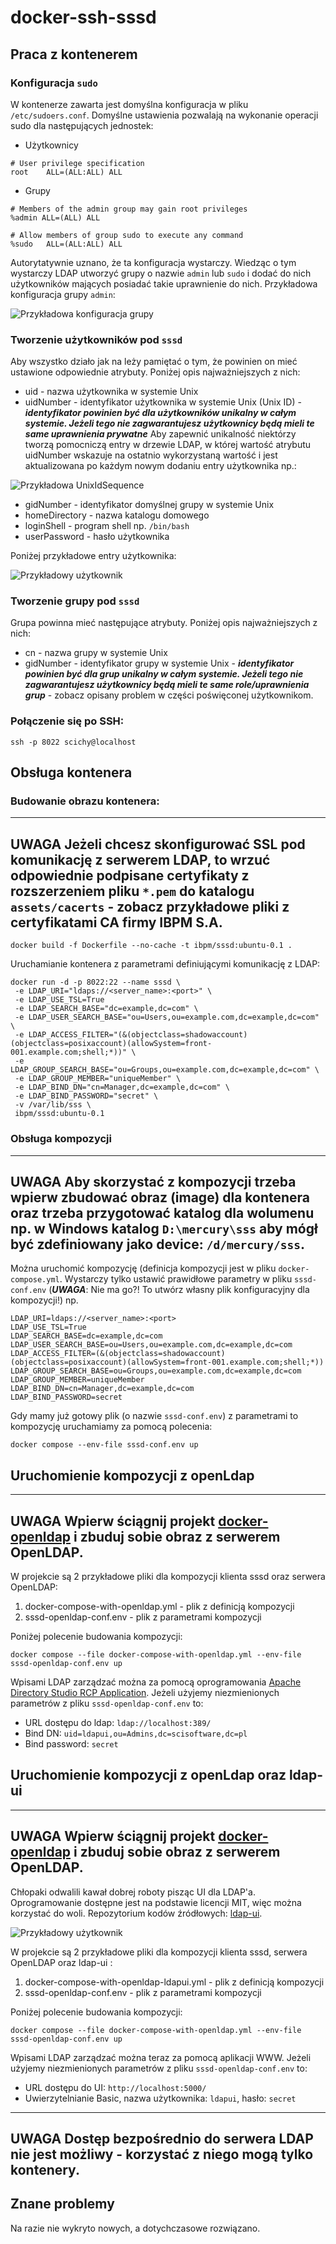 # docker-ssh-sssd

## Praca z kontenerem

### Konfiguracja `sudo`

W kontenerze zawarta jest domyślna konfiguracja w pliku `/etc/sudoers.conf`.
Domyślne ustawienia pozwalają na wykonanie operacji sudo dla następujących jednostek:
 - Użytkownicy
 
 ```text
# User privilege specification
root    ALL=(ALL:ALL) ALL
 ```

 - Grupy

 ```text
# Members of the admin group may gain root privileges
%admin ALL=(ALL) ALL

# Allow members of group sudo to execute any command
%sudo   ALL=(ALL:ALL) ALL
 ```

Autorytatywnie uznano, że ta konfiguracja wystarczy. Wiedząc o tym wystarczy LDAP utworzyć grupy o nazwie `admin` lub `sudo` i dodać do nich użytkowników mających posiadać takie uprawnienie do nich. Przykładowa konfiguracja grupy `admin`:

![Przykładowa konfiguracja grupy](https://raw.githubusercontent.com/slawascichy/docker-ssh-sssd/refs/heads/main/doc/sample_group_admin.png)


### Tworzenie użytkowników pod `sssd`

Aby wszystko działo jak na leży pamiętać o tym, że powinien on mieć ustawione odpowiednie atrybuty. Poniżej opis najważniejszych z nich:
 - uid - nazwa użytkownika w systemie Unix
 - uidNumber - identyfikator użytkownika w systemie Unix (Unix ID) - ***identyfikator powinien być dla użytkowników unikalny w całym systemie. Jeżeli tego nie zagwarantujesz użytkownicy będą mieli te same uprawnienia prywatne*** Aby zapewnić unikalność niektórzy tworzą pomocniczą entry w drzewie LDAP, w której wartość atrybutu uidNumber wskazuje na ostatnio wykorzystaną wartość i jest aktualizowana po każdym nowym dodaniu entry użytkownika np.:

![Przykładowa UnixIdSequence](https://raw.githubusercontent.com/slawascichy/docker-ssh-sssd/refs/heads/main/doc/sample_entry_UnixIdSequence.png) 

 - gidNumber - identyfikator domyślnej grupy w systemie Unix
 - homeDirectory - nazwa katalogu domowego
 - loginShell - program shell np. `/bin/bash`
 - userPassword - hasło użytkownika
 
Poniżej przykładowe entry użytkownika:

![Przykładowy użytkownik](https://raw.githubusercontent.com/slawascichy/docker-ssh-sssd/refs/heads/main/doc/sample_user.png) 

### Tworzenie grupy pod `sssd`

Grupa powinna mieć następujące atrybuty. Poniżej opis najważniejszych z nich:
 - cn - nazwa grupy w systemie Unix
 - gidNumber - identyfikator grupy w systemie Unix - ***identyfikator powinien być dla grup unikalny w całym systemie. Jeżeli tego nie zagwarantujesz użytkownicy będą mieli te same role/uprawnienia grup*** - zobacz opisany problem w części poświęconej użytkownikom.

### Połączenie się po SSH:

```shell
ssh -p 8022 scichy@localhost
```


## Obsługa kontenera
 
### Budowanie obrazu kontenera:

---
**UWAGA**
Jeżeli chcesz skonfigurować SSL pod komunikację z serwerem LDAP, to wrzuć odpowiednie podpisane certyfikaty z rozszerzeniem pliku `*.pem` do katalogu `assets/cacerts` - zobacz przykładowe pliki z certyfikatami CA firmy IBPM S.A.
---

```shell
docker build -f Dockerfile --no-cache -t ibpm/sssd:ubuntu-0.1 .
```

Uruchamianie kontenera z parametrami definiującymi komunikację z LDAP:

```shell
docker run -d -p 8022:22 --name sssd \
 -e LDAP_URI="ldaps://<server_name>:<port>" \
 -e LDAP_USE_TSL=True
 -e LDAP_SEARCH_BASE="dc=example,dc=com" \
 -e LDAP_USER_SEARCH_BASE="ou=Users,ou=example.com,dc=example,dc=com" \
 -e LDAP_ACCESS_FILTER="(&(objectclass=shadowaccount)(objectclass=posixaccount)(allowSystem=front-001.example.com;shell;*))" \
 -e LDAP_GROUP_SEARCH_BASE="ou=Groups,ou=example.com,dc=example,dc=com" \
 -e LDAP_GROUP_MEMBER="uniqueMember" \
 -e LDAP_BIND_DN="cn=Manager,dc=example,dc=com" \
 -e LDAP_BIND_PASSWORD="secret" \
 -v /var/lib/sss \
 ibpm/sssd:ubuntu-0.1
```

### Obsługa kompozycji

---
**UWAGA**
Aby skorzystać z kompozycji trzeba wpierw zbudować obraz (image) dla kontenera oraz trzeba przygotować katalog dla wolumenu np. w Windows katalog `D:\mercury\sss` aby mógł być zdefiniowany jako device: `/d/mercury/sss`.
---

Można uruchomić kompozycję (definicja kompozycji jest w pliku `docker-compose.yml`. Wystarczy tylko ustawić prawidłowe parametry w pliku `sssd-conf.env` (***UWAGA***: Nie ma go?! To utwórz własny plik konfiguracyjny dla kompozycji!) np.

```text
LDAP_URI=ldaps://<server_name>:<port>
LDAP_USE_TSL=True
LDAP_SEARCH_BASE=dc=example,dc=com
LDAP_USER_SEARCH_BASE=ou=Users,ou=example.com,dc=example,dc=com
LDAP_ACCESS_FILTER=(&(objectclass=shadowaccount)(objectclass=posixaccount)(allowSystem=front-001.example.com;shell;*))
LDAP_GROUP_SEARCH_BASE=ou=Groups,ou=example.com,dc=example,dc=com
LDAP_GROUP_MEMBER=uniqueMember
LDAP_BIND_DN=cn=Manager,dc=example,dc=com
LDAP_BIND_PASSWORD=secret
```

Gdy mamy już gotowy plik (o nazwie `sssd-conf.env`) z parametrami to kompozycję uruchamiamy za pomocą polecenia:

```shell
docker compose --env-file sssd-conf.env up
```

## Uruchomienie kompozycji z openLdap

---
**UWAGA**
Wpierw ściągnij projekt [docker-openldap](https://github.com/slawascichy/docker-openldap) i zbuduj sobie obraz z serwerem OpenLDAP.
---

W projekcie są 2 przykładowe pliki dla kompozycji klienta sssd oraz serwera OpenLDAP:
1. docker-compose-with-openldap.yml - plik z definicją kompozycji
2. sssd-openldap-conf.env - plik z parametrami kompozycji

Poniżej polecenie budowania kompozycji:

```shell
docker compose --file docker-compose-with-openldap.yml --env-file sssd-openldap-conf.env up
```

Wpisami LDAP zarządzać można za pomocą oprogramowania [Apache Directory Studio RCP Application](https://directory.apache.org/studio/downloads.html).
Jeżeli użyjemy niezmienionych parametrów z pliku `sssd-openldap-conf.env` to:
 - URL dostępu do ldap: `ldap://localhost:389/`
 - Bind DN: `uid=ldapui,ou=Admins,dc=scisoftware,dc=pl`
 - Bind password: `secret`

## Uruchomienie kompozycji z openLdap oraz ldap-ui

---
**UWAGA**
Wpierw ściągnij projekt [docker-openldap](https://github.com/slawascichy/docker-openldap) i zbuduj sobie obraz z serwerem OpenLDAP.
---

Chłopaki odwalili kawał dobrej roboty pisząc UI dla LDAP'a. Oprogramowanie dostępne jest na podstawie licencji MIT, więc można korzystać do woli. Repozytorium kodów źródłowych: [ldap-ui](https://github.com/dnknth/ldap-ui).

![Przykładowy użytkownik](https://raw.githubusercontent.com/slawascichy/docker-ssh-sssd/refs/heads/main/doc/ldap-ui.png) 

W projekcie są 2 przykładowe pliki dla kompozycji klienta sssd, serwera OpenLDAP oraz ldap-ui :
1. docker-compose-with-openldap-ldapui.yml - plik z definicją kompozycji
2. sssd-openldap-conf.env - plik z parametrami kompozycji

Poniżej polecenie budowania kompozycji: 

```
docker compose --file docker-compose-with-openldap.yml --env-file sssd-openldap-conf.env up
```
Wpisami LDAP zarządzać można teraz za pomocą aplikacji WWW.
Jeżeli użyjemy niezmienionych parametrów z pliku `sssd-openldap-conf.env` to:
 - URL dostępu do UI: `http://localhost:5000/`
 - Uwierzytelnianie Basic, nazwa użytkownika: `ldapui`, hasło: `secret`
---
**UWAGA**
Dostęp bezpośrednio do serwera LDAP nie jest możliwy - korzystać z niego mogą tylko kontenery.
---

## Znane problemy

Na razie nie wykryto nowych, a dotychczasowe rozwiązano.